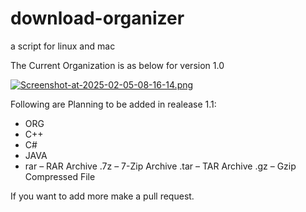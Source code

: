 # download-organizer
a script for linux and mac

The Current Organization is as below for version 1.0

[![Screenshot-at-2025-02-05-08-16-14.png](https://i.postimg.cc/wTWm9kwN/Screenshot-at-2025-02-05-08-16-14.png)](https://postimg.cc/4m9d5pk4)

Following are Planning to be added in realease 1.1:

- ORG
- C++
- C#
- JAVA
- rar – RAR Archive
.7z – 7-Zip Archive
.tar – TAR Archive
.gz – Gzip Compressed File

If you want to add more make a pull request.
